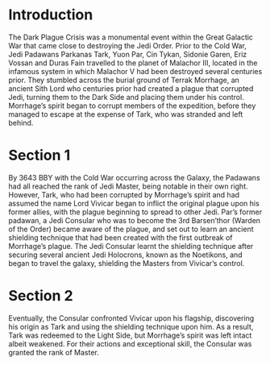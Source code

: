 # Introduction

The Dark Plague Crisis was a monumental event within the Great Galactic War that came close to destroying the Jedi Order.
Prior to the Cold War, Jedi Padawans Parkanas Tark, Yuon Par, Cin Tykan, Sidonie Garen, Eriz Vossan and Duras Fain travelled to the planet of Malachor III, located in the infamous system in which Malachor V had been destroyed several centuries prior.
They stumbled across the burial ground of Terrak Morrhage, an ancient Sith Lord who centuries prior had created a plague that corrupted Jedi, turning them to the Dark Side and placing them under his control.
Morrhage’s spirit began to corrupt members of the expedition, before they managed to escape at the expense of Tark, who was stranded and left behind.

# Section 1

By 3643 BBY with the Cold War occurring across the Galaxy, the Padawans had all reached the rank of Jedi Master, being notable in their own right.
However, Tark, who had been corrupted by Morrhage’s spirit and had assumed the name Lord Vivicar began to inflict the original plague upon his former allies, with the plague beginning to spread to other Jedi.
Par’s former padawan, a Jedi Consular who was to become the 3rd Barsen’thor (Warden of the Order) became aware of the plague, and set out to learn an ancient shielding technique that had been created with the first outbreak of Morrhage’s plague.
The Jedi Consular learnt the shielding technique after securing several ancient Jedi Holocrons, known as the Noetikons, and began to travel the galaxy, shielding the Masters from Vivicar’s control.

# Section 2

Eventually, the Consular confronted Vivicar upon his flagship, discovering his origin as Tark and using the shielding technique upon him.
As a result, Tark was redeemed to the Light Side, but Morrhage’s spirit was left intact albeit weakened.
For their actions and exceptional skill, the Consular was granted the rank of Master.
